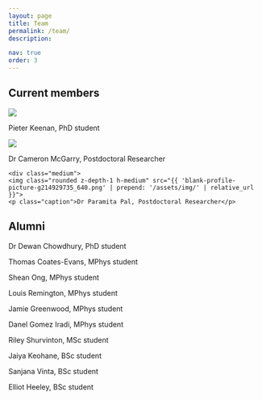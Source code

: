 ```yaml
---
layout: page
title: Team
permalink: /team/
description: 

nav: true
order: 3
---
```


## Current members

<div class="center-flex">
  <div class="medium">
    <img class="rounded z-depth-1 h-medium" src="{{ 'blank-profile-picture-g214929735_640.png' | prepend: '/assets/img/' | relative_url }}">
    <p class="caption">Pieter Keenan, PhD student</p>
  </div>

  <div class="medium">
    <img class="rounded z-depth-1 h-medium" src="{{ 'blank-profile-picture-g214929735_640.png' | prepend: '/assets/img/' | relative_url }}">
    <p class="caption">Dr Cameron McGarry, Postdoctoral Researcher</p>
  </div>
  
    <div class="medium">
    <img class="rounded z-depth-1 h-medium" src="{{ 'blank-profile-picture-g214929735_640.png' | prepend: '/assets/img/' | relative_url }}">
    <p class="caption">Dr Paramita Pal, Postdoctoral Researcher</p>
  </div>
</div>

## Alumni

Dr Dewan Chowdhury, PhD student

Thomas Coates-Evans, MPhys student

Shean Ong, MPhys student

Louis Remington, MPhys student

Jamie Greenwood, MPhys student

Danel Gomez Iradi, MPhys student

Riley Shurvinton, MSc student

Jaiya Keohane, BSc student

Sanjana Vinta, BSc student

Elliot Heeley, BSc student
